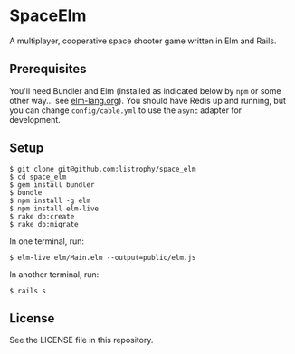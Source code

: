 # SpaceElm

A multiplayer, cooperative space shooter game written in Elm and Rails.

## Prerequisites

You'll need Bundler and Elm (installed as indicated below by `npm` or some other way... see [elm-lang.org](http://elm-lang.org/)). You should have Redis up and running, but you can change `config/cable.yml` to use the `async` adapter for development.

## Setup

    $ git clone git@github.com:listrophy/space_elm
    $ cd space_elm
    $ gem install bundler
    $ bundle
    $ npm install -g elm
    $ npm install elm-live
    $ rake db:create
    $ rake db:migrate

In one terminal, run:

    $ elm-live elm/Main.elm --output=public/elm.js

In another terminal, run:

    $ rails s

## License

See the LICENSE file in this repository.
